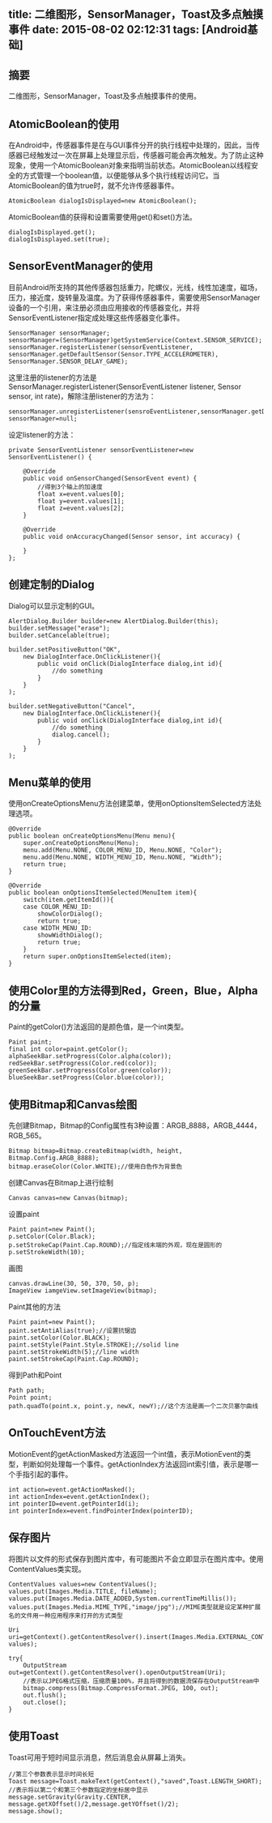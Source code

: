 title: 二维图形，SensorManager，Toast及多点触摸事件
date: 2015-08-02 02:12:31
tags: [Android基础]
---

## 摘要
二维图形，SensorManager，Toast及多点触摸事件的使用。

<!--more-->

## AtomicBoolean的使用

在Android中，传感器事件是在与GUI事件分开的执行线程中处理的，因此，当传感器已经触发过一次在屏幕上处理显示后，传感器可能会再次触发。为了防止这种现象，使用一个AtomicBoolean对象来指明当前状态。AtomicBoolean以线程安全的方式管理一个boolean值，以便能够从多个执行线程访问它。当AtomicBoolean的值为true时，就不允许传感器事件。

	AtomicBoolean dialogIsDisplayed=new AtomicBoolean();

AtomicBoolean值的获得和设置需要使用get()和set()方法。

	dialogIsDisplayed.get();
	dialogIsDisplayed.set(true);

## SensorEventManager的使用

目前Android所支持的其他传感器包括重力，陀螺仪，光线，线性加速度，磁场，压力，接近度，旋转量及温度。为了获得传感器事件，需要使用SensorManager设备的一个引用，来注册必须由应用接收的传感器变化，并将SensorEventListener指定成处理这些传感器变化事件。

	SensorManager sensorManager;
	sensorManager=(SensorManager)getSystemService(Context.SENSOR_SERVICE);
	sensorManager.registerListener(sensorEventListener, sensorManager.getDefaultSensor(Sensor.TYPE_ACCELEROMETER), SensorManager.SENSOR_DELAY_GAME);

这里注册的listener的方法是SensorManager.registerListener(SensorEventListener listener, Sensor sensor, int rate)，解除注册listener的方法为：

	sensorManager.unregisterListener(sensroEventListener,sensorManager.getDefaultSensor(SensorManager.SENSOR_ACCELEROMETER));
	sensorManager=null;
	
设定listener的方法：

	private SensorEventListener sensorEventListener=new SensorEventListener() {
		
		@Override
		public void onSensorChanged(SensorEvent event) {
			//得到3个轴上的加速度
			float x=event.values[0];
			float y=event.values[1];
			float z=event.values[2];
		}
		
		@Override
		public void onAccuracyChanged(Sensor sensor, int accuracy) {
			
		}
	};

## 创建定制的Dialog

Dialog可以显示定制的GUI。

	AlertDialog.Builder builder=new AlertDialog.Builder(this);
	builder.setMessage("erase");
	builder.setCancelable(true);
	
	builder.setPositiveButton("OK",
		new DialogInterface.OnClickListener(){
			public void onClick(DialogInterface dialog,int id){
				//do something
			}
		}
	);

	builder.setNegativeButton("Cancel",
		new DialogInterface.OnClickListener(){
			public void onClick(DialogInterface dialog,int id){
				//do something
				dialog.cancel();
			}
		}
	);

## Menu菜单的使用

使用onCreateOptionsMenu方法创建菜单，使用onOptionsItemSelected方法处理选项。

	@Override
	public boolean onCreateOptionsMenu(Menu menu){
		super.onCreateOptionsMenu(Menu);
		menu.add(Menu.NONE, COLOR_MENU_ID, Menu.NONE, "Color");
		menu.add(Menu.NONE, WIDTH_MENU_ID, Menu.NONE, "Width");
		return true;
	}

	@Override
	public boolean onOptionsItemSelected(MenuItem item){
		switch(item.getItemId()){
		case COLOR_MENU_ID:
			showColorDialog();
			return true;
		case WIDTH_MENU_ID:
			showWidthDialog();
			return true;
		}
		return super.onOptionsItemSelected(item);
	}

## 使用Color里的方法得到Red，Green，Blue，Alpha的分量

Paint的getColor()方法返回的是颜色值，是一个int类型。

	Paint paint;
	final int color=paint.getColor();
	alphaSeekBar.setProgress(Color.alpha(color));
	redSeekBar.setProgress(Color.red(color));
	greenSeekBar.setProgress(Color.green(color));
	blueSeekBar.setProgress(Color.blue(color));

## 使用Bitmap和Canvas绘图

先创建Bitmap，Bitmap的Config属性有3种设置：ARGB_8888，ARGB_4444，RGB_565。

	Bitmap bitmap=Bitmap.createBitmap(width, height, Bitmap.Config.ARGB_8888);
	bitmap.eraseColor(Color.WHITE);//使用白色作为背景色

创建Canvas在Bitmap上进行绘制

	Canvas canvas=new Canvas(bitmap);

设置paint

	Paint paint=new Paint();
	p.setColor(Color.Black);
	p.setStrokeCap(Paint.Cap.ROUND);//指定线末端的外观，现在是圆形的
	p.setStrokeWidth(10);

画图

	canvas.drawLine(30, 50, 370, 50, p);
	ImageView iamgeView.setImageView(bitmap);


Paint其他的方法

	Paint paint=new Paint();
	paint.setAntiAlias(true);//设置抗锯齿
	paint.setColor(Color.BLACK);
	paint.setStyle(Paint.Style.STROKE);//solid line
	paint.setStrokeWidth(5);//line width
	paint.setStrokeCap(Paint.Cap.ROUND);

得到Path和Point

	Path path;
	Point point;
	path.quadTo(point.x, point.y, newX, newY);//这个方法是画一个二次贝塞尔曲线

## OnTouchEvent方法

MotionEvent的getActionMasked方法返回一个int值，表示MotionEvent的类型，判断如何处理每一个事件。getActionIndex方法返回int索引值，表示是哪一个手指引起的事件。

	int action=event.getActionMasked();
	int actionIndex=event.getActionIndex();
	int pointerID=event.getPointerId(i);
	int pointerIndex=event.findPointerIndex(pointerID);

## 保存图片

将图片以文件的形式保存到图片库中，有可能图片不会立即显示在图片库中。使用ContentValues类实现。

	ContentValues values=new ContentValues();
	values.put(Images.Media.TITLE, fileName);
	values.put(Images.Media.DATE_ADDED,System.currentTimeMillis());
	values.put(Images.Media.MIME_TYPE,"image/jpg");//MIME类型就是设定某种扩展名的文件用一种应用程序来打开的方式类型

	Uri uri=getContext().getContentResolver().insert(Images.Media.EXTERNAL_CONTENT_URI, values);

	try{
		OutputStream out=getContext().getContentResolver().openOutputStream(Uri);
		//表示以JPEG格式压缩，压缩质量100%，并且将得到的数据流保存在OutputStream中
		bitmap.compress(Bitmap.CompressFormat.JPEG, 100, out);
		out.flush();
		out.close();
	}

## 使用Toast

Toast可用于短时间显示消息，然后消息会从屏幕上消失。

	//第三个参数表示显示时间长短
	Toast message=Toast.makeText(getContext(),"saved",Toast.LENGTH_SHORT);
	//表示将以第二个和第三个参数指定的坐标居中显示
	message.setGravity(Gravity.CENTER, message.getXOffset()/2,message.getYOffset()/2);
	message.show();
